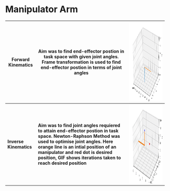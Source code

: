 # Manipulator Arm

|Forward Kinematics | Aim was to find end-effector postion in task space with given joint angles. Frame transformation is used to find end-effector postion in terms of joint angles|<img src="results/forward-kinematics.gif" width="1140" height="250"/>|
|------------------|------------|------------|
| **Inverse Kinematics** |**Aim was to find joint angles requiered to attain end-effector postion in task space. Newton-Raphson Method was used to optimise joint angles. Here orange line is an intial position of an manipulator and red dot is desired position, GIF shows iterations taken to reach desired position** | <img src="results/inverse-kinematics.gif" width="1140" height="250" />|



<!-- |XY view | YZ view | XZ view|
|:------:|:--------:|:------:|
|<img src="results/xy-view.gif" />|<img src="results/yz-view.gif" />|<img src="results/xz-view.gif" />| -->






